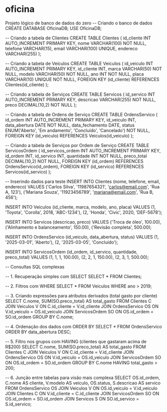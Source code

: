 # oficina
Projeto lógico de banco de dados do zero
-- Criando o banco de dados
CREATE DATABASE OficinaDB;
USE OficinaDB;

-- Criando a tabela de Clientes
CREATE TABLE Clientes (
    id_cliente INT AUTO_INCREMENT PRIMARY KEY,
    nome VARCHAR(100) NOT NULL,
    telefone VARCHAR(15),
    email VARCHAR(100) UNIQUE,
    endereco VARCHAR(255)
);

-- Criando a tabela de Veículos
CREATE TABLE Veiculos (
    id_veiculo INT AUTO_INCREMENT PRIMARY KEY,
    id_cliente INT,
    marca VARCHAR(50) NOT NULL,
    modelo VARCHAR(50) NOT NULL,
    ano INT NOT NULL,
    placa VARCHAR(10) UNIQUE NOT NULL,
    FOREIGN KEY (id_cliente) REFERENCES Clientes(id_cliente)
);

-- Criando a tabela de Serviços
CREATE TABLE Servicos (
    id_servico INT AUTO_INCREMENT PRIMARY KEY,
    descricao VARCHAR(255) NOT NULL,
    preco DECIMAL(10,2) NOT NULL
);

-- Criando a tabela de Ordens de Serviço
CREATE TABLE OrdensServico (
    id_ordem INT AUTO_INCREMENT PRIMARY KEY,
    id_veiculo INT,
    data_abertura DATE NOT NULL,
    data_fechamento DATE,
    status ENUM('Aberto', 'Em andamento', 'Concluído', 'Cancelado') NOT NULL,
    FOREIGN KEY (id_veiculo) REFERENCES Veiculos(id_veiculo)
);

-- Criando a tabela de Serviços por Ordem de Serviço
CREATE TABLE ServicosOrdem (
    id_servicos_ordem INT AUTO_INCREMENT PRIMARY KEY,
    id_ordem INT,
    id_servico INT,
    quantidade INT NOT NULL,
    preco_total DECIMAL(10,2) NOT NULL,
    FOREIGN KEY (id_ordem) REFERENCES OrdensServico(id_ordem),
    FOREIGN KEY (id_servico) REFERENCES Servicos(id_servico)
);

-- Inserindo dados para teste
INSERT INTO Clientes (nome, telefone, email, endereco) VALUES
('Carlos Silva', '11987654321', 'carlos@email.com', 'Rua A, 123'),
('Mariana Souza', '11923456789', 'mariana@email.com', 'Rua B, 456');

INSERT INTO Veiculos (id_cliente, marca, modelo, ano, placa) VALUES
(1, 'Toyota', 'Corolla', 2018, 'ABC-1234'),
(2, 'Honda', 'Civic', 2020, 'DEF-5678');

INSERT INTO Servicos (descricao, preco) VALUES
('Troca de óleo', 100.00),
('Alinhamento e balanceamento', 150.00),
('Revisão completa', 500.00);

INSERT INTO OrdensServico (id_veiculo, data_abertura, status) VALUES
(1, '2025-03-01', 'Aberto'),
(2, '2025-03-05', 'Concluído');

INSERT INTO ServicosOrdem (id_ordem, id_servico, quantidade, preco_total) VALUES
(1, 1, 1, 100.00),
(2, 2, 1, 150.00),
(2, 3, 1, 500.00);

-- Consultas SQL complexas

-- 1. Recuperação simples com SELECT
SELECT * FROM Clientes;

-- 2. Filtros com WHERE
SELECT * FROM Veiculos WHERE ano > 2019;

-- 3. Criando expressões para atributos derivados (total gasto por cliente)
SELECT C.nome, SUM(SO.preco_total) AS total_gasto
FROM Clientes C
JOIN Veiculos V ON C.id_cliente = V.id_cliente
JOIN OrdensServico OS ON V.id_veiculo = OS.id_veiculo
JOIN ServicosOrdem SO ON OS.id_ordem = SO.id_ordem
GROUP BY C.nome;

-- 4. Ordenação dos dados com ORDER BY
SELECT * FROM OrdensServico ORDER BY data_abertura DESC;

-- 5. Filtro nos grupos com HAVING (clientes que gastaram acima de R$200)
SELECT C.nome, SUM(SO.preco_total) AS total_gasto
FROM Clientes C
JOIN Veiculos V ON C.id_cliente = V.id_cliente
JOIN OrdensServico OS ON V.id_veiculo = OS.id_veiculo
JOIN ServicosOrdem SO ON OS.id_ordem = SO.id_ordem
GROUP BY C.nome
HAVING total_gasto > 200;

-- 6. Junção entre tabelas para visão mais complexa
SELECT OS.id_ordem, C.nome AS cliente, V.modelo AS veiculo, OS.status, S.descricao AS servico
FROM OrdensServico OS
JOIN Veiculos V ON OS.id_veiculo = V.id_veiculo
JOIN Clientes C ON V.id_cliente = C.id_cliente
JOIN ServicosOrdem SO ON OS.id_ordem = SO.id_ordem
JOIN Servicos S ON SO.id_servico = S.id_servico;
